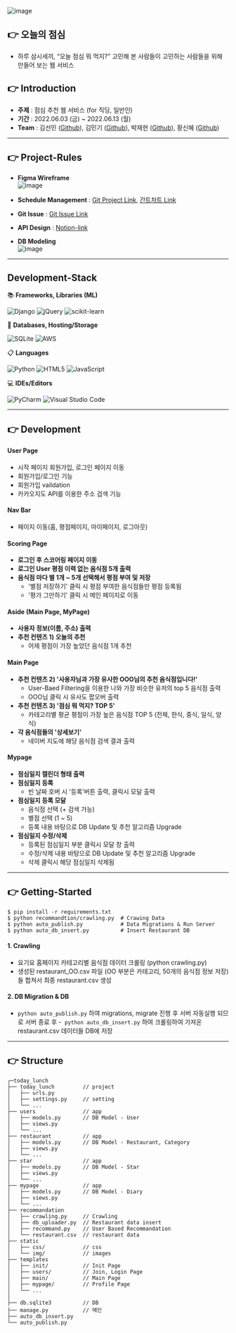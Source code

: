 ![image](https://user-images.githubusercontent.com/87006912/173308040-4a80baf8-b228-47a6-a4e9-46b026fdc164.png)
## 👉 오늘의 점심
- 하루 삼시세끼, “오늘 점심 뭐 먹지?” 고민해 본 사람들이 고민하는 사람들을 위해 만들어 보는 웹 서비스

## 👉 Introduction
- **주제** : 점심 추천 웹 서비스 (for 직딩, 일반인)
- **기간** : 2022.06.03 (금) ~ 2022.06.13 (월)
- **Team** : 김선민 ([Github](https://github.com/SeonminKim1)), 김민기 ([Github](https://github.com/kmingky)), 박재현 ([Github](https://github.com/Aeius)), 황신혜 ([Github](https://github.com/hwanghye00))

<hr>

## 👉 Project-Rules
- **Figma Wireframe**   
![image](https://user-images.githubusercontent.com/87006912/173303730-37dea9f0-4aad-4fa4-ac9d-248fc19766e1.png)

- **Schedule Management** : [Git Project Link](https://github.com/SeonminKim1/TODAY_LUNCH/projects/1), [간트차트 Link](https://docs.google.com/spreadsheets/d/1_1Sx46dnKnI8_DLJQzAASMSr7u525RFjm2Iat0beU14/edit#gid=1212318893)

- **Git Issue** : [Git Issue Link](https://github.com/SeonminKim1/7Instagram/issues)

- **API Design** : [Notion-link](https://www.notion.so/1b59a28804b9451d97d7b0145dc658f3?v=fb5a1b50406d43699b83a1d38aa2986c)

- **DB Modeling**   
![image](https://user-images.githubusercontent.com/33525798/173334447-cbf70e34-82a3-47af-844a-0c6e4804c394.png)


<hr>

## Development-Stack
📚 **Frameworks, Libraries (ML)**     

![Django](https://img.shields.io/badge/django-%23092E20.svg?style=for-the-badge&logo=django&logoColor=white)
![jQuery](https://img.shields.io/badge/jquery-%230769AD.svg?style=for-the-badge&logo=jquery&logoColor=white)
![scikit-learn](https://img.shields.io/badge/scikit--learn-%23F7931E.svg?style=for-the-badge&logo=scikit-learn&logoColor=white) 

💾 **Databases, Hosting/Storage**   

![SQLite](https://img.shields.io/badge/sqlite-%2307405e.svg?style=for-the-badge&logo=sqlite&logoColor=white)
![AWS](https://img.shields.io/badge/AWS-%23FF9900.svg?style=for-the-badge&logo=amazon-aws&logoColor=white)      

📋 **Languages**    

![Python](https://img.shields.io/badge/python-3670A0?style=for-the-badge&logo=python&logoColor=ffdd54)
![HTML5](https://img.shields.io/badge/html5-%23E34F26.svg?style=for-the-badge&logo=html5&logoColor=white)
![JavaScript](https://img.shields.io/badge/javascript-%23323330.svg?style=for-the-badge&logo=javascript&logoColor=%23F7DF1E)    

💻 **IDEs/Editors**    

![PyCharm](https://img.shields.io/badge/pycharm-143?style=for-the-badge&logo=pycharm&logoColor=black&color=black&labelColor=green)
![Visual Studio Code](https://img.shields.io/badge/Visual%20Studio%20Code-0078d7.svg?style=for-the-badge&logo=visual-studio-code&logoColor=white)    

<hr>

## 👉 Development

#### User Page
- 시작 페이지 회원가입, 로그인 페이지 이동
- 회원가입/로그인 기능
- 회원가입 vaildation
- 카카오지도 API를 이용한 주소 검색 기능

#### Nav Bar
- 페이지 이동(홈, 평점페이지, 마이페이지, 로그아웃)

#### Scoring Page
- **로그인 후 스코어링 페이지 이동**
- **로그인 User 평점 이력 없는 음식점 5개 출력**
- **음식점 마다 별 1개 ~ 5개 선택해서 평점 부여 및 저장**
  - '별점 저장하기' 클릭 시 평점 부여한 음식점들만 평점 등록됨
  - '평가 그만하기' 클릭 시 메인 페이지로 이동

#### Aside (Main Page, MyPage)
- **사용자 정보(이름, 주소) 출력**
- **추천 컨텐츠 1) 오늘의 추천**
  - 어제 평점이 가장 높았던 음식점 1개 추천

#### Main Page
- **추천 컨텐츠 2) '사용자님과 가장 유사한 OOO님의 추천 음식점입니다!'**
  - User-Baed Filtering을 이용한 나와 가장 비슷한 유저의 top 5 음식점 출력
  - OOO님 클릭 시 유사도 팝오버 출력
- **추천 컨텐츠 3) '점심 뭐 먹지? TOP 5'**
  - 카테고리별 평균 평점이 가장 높은 음식점 TOP 5 (전체, 한식, 중식, 일식, 양식)
- **각 음식점들의 '상세보기'**
  - 네이버 지도에 해당 음식점 검색 결과 출력

#### Mypage
- **점심일지 캘린더 형태 출력**
- **점심일지 등록**
  - 빈 날짜 호버 시 '등록'버튼 출력, 클릭시 모달 출력
- **점심일지 등록 모달**
  - 음식점 선택 (+ 검색 가능) 
  - 별점 선택 (1 ~ 5)
  - 등록 내용 바탕으로 DB Update 및 추천 알고리즘 Upgrade
- **점심일지 수정/삭제**
  - 등록된 점심일지 부분 클릭시 모달 창 출력
  - 수정/삭제 내용 바탕으로 DB Update 및 추천 알고리즘 Upgrade
  - 삭제 클릭시 해당 점심일지 삭제됨

<hr>

## 👉 Getting-Started

``` Run
$ pip install -r requirements.txt
$ python recommandtion/crawling.py  # Crawing Data
$ python auto_publish.py            # Data Migrations & Run Server
$ python auto_db_insert.py          # Insert Restaurant DB 
```

#### 1. Crawling 
- 요기요 홈페이지 카테고리별 음식점 데이터 크롤링 (python crawling.py)
- 생성된 restaurant_OO.csv 파일 (OO 부분은 카테고리, 50개의 음식점 정보 저장)들 합쳐서 최종 restaurant.csv 생성

#### 2. DB Migration & DB 
- ```python auto_publish.py``` 하여 migrations, migrate 진행 후 서버 자동실행 되므로 서버 종료 후
-``` python auto_db_insert.py``` 하여 크롤링하여 가져온 restaurant.csv 데이터들 DB에 저장

<hr>

## 👉 Structure
```
┌─today_lunch
├── today_lunch         // project
│   ├── urls.py       
│   ├── settings.py     // setting
│   └── ...
├── users               // app
│   ├── models.py       // DB Model - User
│   ├── views.py
│   └── ...
├── restaurant          // app
│   ├── models.py       // DB Model - Restaurant, Category
│   ├── views.py
│   └── ...
├── star                // app
│   ├── models.py       // DB Model - Star 
│   ├── views.py
│   └── ...
├── mypage              // app
│   ├── models.py       // DB Model - Diary
│   ├── views.py
│   └── ...
├── recommandation
│   ├── crawling.py     // Crawling
│   ├── db_uploader.py  // Restaurant data insert
│   ├── recommand.py    // User Based Recommandation
│   └── restaurant.csv  // restaurant data
├── static 
│   ├── css/            // css
│   └── img/            // images    
├── templates
│   ├── init/           // Init Page  
│   ├── users/          // Join, Login Page  
│   ├── main/           // Main Page  
│   ├── mypage/         // Profile Page  
│   └── ...
│
├── db.sqlite3          // DB  
├── manage.py           // 메인
├── auto_db_insert.py   
└── auto_publish.py
```
